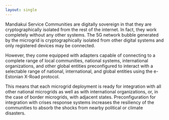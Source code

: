 ```yaml
---
layout: single
---
```

Mandiakui Service Communities are digitally sovereign in that
they are cryptographically isolated from the rest of the internet.  In
fact, they work completely without any other systems.  The 5G network
bubble generated by the microgrid is cryptographically isolated from
other digital systems and only registered devices may be connected.


However, they come
equipped with adapters capable of connecting to a complete range of
local communities, national systems, international organizations, and
other global entities
preconfigured
to interact with a selectable range of national, international, and
global entities using the e-Estonian X-Road protocol.


This means that each microgrid deployment is ready
for integration with all other national microgrids as well as with
international organizations, or, in the case of border microgrids, with adjacent states.  Preconfiguration for integration with crises response
systems increases the resiliency of the communities to absorb the shocks
from nearby political or climate disasters.